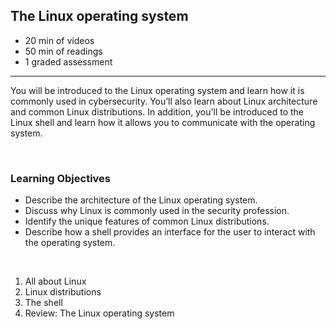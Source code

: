 ## The Linux operating system

- 20 min of videos
- 50 min of readings
- 1 graded assessment

<hr>

You will be introduced to the Linux operating system and learn how it is commonly used in cybersecurity. You’ll also learn about Linux architecture and common Linux distributions. In addition, you'll be introduced to the Linux shell and learn how it allows you to communicate with the operating system.

<br>

### Learning Objectives

- Describe the architecture of the Linux operating system.
- Discuss why Linux is commonly used in the security profession.
- Identify the unique features of common Linux distributions.
- Describe how a shell provides an interface for the user to interact with the operating system.

<br>

1. All about Linux
2. Linux distributions
3. The shell 
4. Review: The Linux operating system
